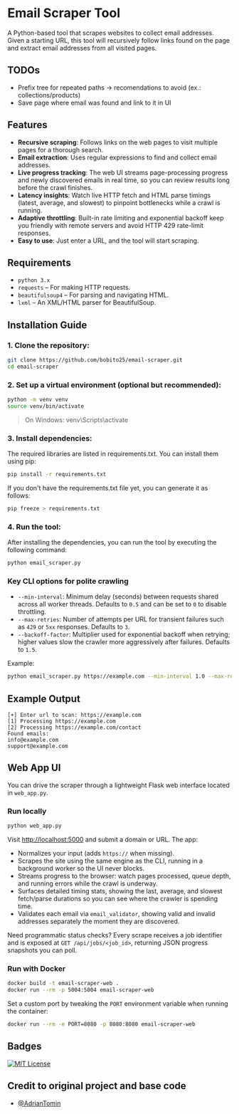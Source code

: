# Email Scraper Tool

A Python-based tool that scrapes websites to collect email addresses. Given a starting URL, this tool will recursively follow links found on the page and extract email addresses from all visited pages.

## TODOs
- Prefix tree for repeated paths -> recomendations to avoid (ex.: collections/products)
- Save page where email was found and link to it in UI

## Features
- **Recursive scraping**: Follows links on the web pages to visit multiple pages for a thorough search.
- **Email extraction**: Uses regular expressions to find and collect email addresses.
- **Live progress tracking**: The web UI streams page-processing progress and newly discovered emails in real time, so you can review results long before the crawl finishes.
- **Latency insights**: Watch live HTTP fetch and HTML parse timings (latest, average, and slowest) to pinpoint bottlenecks while a crawl is running.
- **Adaptive throttling**: Built-in rate limiting and exponential backoff keep you friendly with remote servers and avoid HTTP 429 rate-limit responses.
- **Easy to use**: Just enter a URL, and the tool will start scraping.

## Requirements
- `python 3.x`
- `requests` – For making HTTP requests.
- `beautifulsoup4` – For parsing and navigating HTML.
- `lxml` – An XML/HTML parser for BeautifulSoup.

## Installation Guide

### 1. Clone the repository:
```bash
git clone https://github.com/bobito25/email-scraper.git
cd email-scraper
```

### 2. Set up a virtual environment (optional but recommended):
```bash
python -m venv venv
source venv/bin/activate  
```
> On Windows: venv\Scripts\activate

### 3. Install dependencies:
The required libraries are listed in requirements.txt. You can install them using pip:
```bash
pip install -r requirements.txt
```
If you don't have the requirements.txt file yet, you can generate it as follows:
```bash
pip freeze > requirements.txt
```

### 4. Run the tool:
After installing the dependencies, you can run the tool by executing the following command:

```bash
python email_scraper.py
```

### Key CLI options for polite crawling

- `--min-interval`: Minimum delay (seconds) between requests shared across all worker threads. Defaults to `0.5` and can be set to `0` to disable throttling.
- `--max-retries`: Number of attempts per URL for transient failures such as `429` or `5xx` responses. Defaults to `3`.
- `--backoff-factor`: Multiplier used for exponential backoff when retrying; higher values slow the crawler more aggressively after failures. Defaults to `1.5`.

Example:

```bash
python email_scraper.py https://example.com --min-interval 1.0 --max-retries 5 --backoff-factor 2.0
```

## Example Output
```
[+] Enter url to scan: https://example.com
[1] Processing https://example.com
[2] Processing https://example.com/contact
Found emails:
info@example.com
support@example.com
```

## Web App UI

You can drive the scraper through a lightweight Flask web interface located in `web_app.py`.

### Run locally

```bash
python web_app.py
```

Visit <http://localhost:5000> and submit a domain or URL. The app:

- Normalizes your input (adds `https://` when missing).
- Scrapes the site using the same engine as the CLI, running in a background worker so the UI never blocks.
- Streams progress to the browser: watch pages processed, queue depth, and running errors while the crawl is underway.
- Surfaces detailed timing stats, showing the last, average, and slowest fetch/parse durations so you can see where the crawler is spending time.
- Validates each email via `email_validator`, showing valid and invalid addresses separately the moment they are discovered.

Need programmatic status checks? Every scrape receives a job identifier and is exposed at `GET /api/jobs/<job_id>`, returning JSON progress snapshots you can poll.

### Run with Docker

```bash
docker build -t email-scraper-web .
docker run --rm -p 5004:5004 email-scraper-web
```

Set a custom port by tweaking the `PORT` environment variable when running the container:

```bash
docker run --rm -e PORT=8080 -p 8080:8080 email-scraper-web
```

## Badges
[![MIT License](https://img.shields.io/badge/License-MIT-green.svg)](https://choosealicense.com/licenses/mit/)

## Credit to original project and base code
- [@AdrianTomin](https://www.github.com/AdrianTomin)
